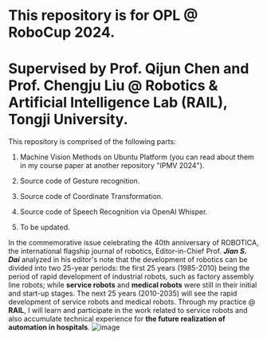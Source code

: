 # This repository is for OPL @ RoboCup 2024. 

# Supervised by Prof. Qijun Chen and Prof. Chengju Liu @ Robotics & Artificial Intelligence Lab (RAIL), Tongji University.


This repository is comprised of the following parts:

1. Machine Vision Methods on Ubuntu Platform (you can read about them in my course paper at another repository "IPMV 2024").

2. Source code of Gesture recognition.

3. Source code of Coordinate Transformation.

4. Source code of Speech Recognition via OpenAI Whisper.
  
6. To be updated.


In the commemorative issue celebrating the 40th anniversary of ROBOTICA, the international flagship journal of robotics, Editor-in-Chief Prof. ***Jian S. Dai*** analyzed in his editor's note that the development of robotics can be divided into two 25-year periods: the first 25 years (1985-2010) being the period of rapid development of industrial robots, such as factory assembly line robots; while **service robots** and **medical robots** were still in their initial and start-up stages. The next 25 years (2010-2035) will see the rapid development of service robots and medical robots. Through my practice @ **RAIL**, I will learn and participate in the work related to service robots and also accumulate technical experience for **the future realization of automation in hospitals**.
![image](https://github.com/Metaphysicist0/RAIL-Tongji-University/assets/93028929/70e00595-c70b-4955-91a0-6a63d19db334)

